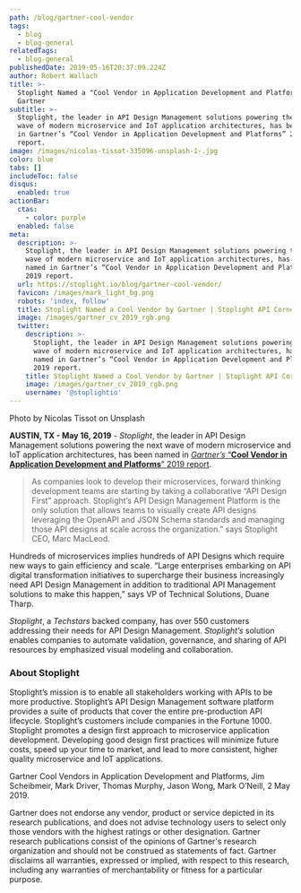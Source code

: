 ```yaml
---
path: /blog/gartner-cool-vendor
tags:
  - blog
  - blog-general
relatedTags:
  - blog-general
publishedDate: 2019-05-16T20:37:09.224Z
author: Robert Wallach
title: >-
  Stoplight Named a "Cool Vendor in Application Development and Platforms" by
  Gartner
subtitle: >-
  Stoplight, the leader in API Design Management solutions powering the next
  wave of modern microservice and IoT application architectures, has been named
  in Gartner’s “Cool Vendor in Application Development and Platforms” 2019
  report.
image: /images/nicolas-tissot-335096-unsplash-1-.jpg
color: blue
tabs: []
includeToc: false
disqus:
  enabled: true
actionBar:
  ctas:
    - color: purple
  enabled: false
meta:
  description: >-
    Stoplight, the leader in API Design Management solutions powering the next
    wave of modern microservice and IoT application architectures, has been
    named in Gartner’s “Cool Vendor in Application Development and Platforms”
    2019 report.
  url: https://stoplight.io/blog/gartner-cool-vendor/
  favicon: /images/mark_light_bg.png
  robots: 'index, follow'
  title: Stoplight Named a Cool Vendor by Gartner | Stoplight API Corner
  image: /images/gartner_cv_2019_rgb.png
  twitter:
    description: >-
      Stoplight, the leader in API Design Management solutions powering the next
      wave of modern microservice and IoT application architectures, has been
      named in Gartner’s “Cool Vendor in Application Development and Platforms”
      2019 report.
    title: Stoplight Named a Cool Vendor by Gartner | Stoplight API Corner
    image: /images/gartner_cv_2019_rgb.png
    username: '@stoplightio'
---
```


Photo by Nicolas Tissot on Unsplash

**AUSTIN, TX - May 16, 2019** - _Stoplight_, the leader in API Design Management solutions powering the next wave of modern microservice and IoT application architectures, has been named in [_Gartner’s_ “**Cool Vendor in Application Development and Platforms**” 2019 report](https://stoplight.io/gartner-cool-vendor).

> As companies look to develop their microservices, forward thinking development teams are starting by taking a collaborative “API Design First” approach. Stoplight’s API Design Management Platform is the only solution that allows teams to visually create API designs leveraging the OpenAPI and JSON Schema standards and managing those API designs at scale across the organization.” says Stoplight CEO, Marc MacLeod.

Hundreds of microservices implies hundreds of API Designs which require new ways to gain efficiency and scale. “Large enterprises embarking on API digital transformation initiatives to supercharge their business increasingly need API Design Management in addition to traditional API Management solutions to make this happen,” says VP of Technical Solutions, Duane Tharp.

_Stoplight_, a _Techstars_ backed company, has over 550 customers addressing their needs for API Design Management. _Stoplight’s_ solution enables companies to automate validation, governance, and sharing of API resources by emphasized visual modeling and collaboration.

### About Stoplight

Stoplight’s mission is to enable all stakeholders working with APIs to be more productive. Stoplight’s API Design Management software platform provides a suite of products that cover the entire pre-production API lifecycle. Stoplight’s customers include companies in the Fortune 1000. Stoplight promotes a design first approach to microservice application development. Developing good design first practices will minimize future costs, speed up your time to market, and lead to more consistent, higher quality microservice and IoT applications.

<p class="text-xs">Gartner Cool Vendors in Application Development and Platforms, Jim Scheibmeir, Mark Driver, Thomas Murphy, Jason Wong, Mark O’Neill, 2 May 2019.</p>

<p class="text-xs">Gartner does not endorse any vendor, product or service depicted in its research publications, and does not advise technology users to select only those vendors with the highest ratings or other designation. Gartner research publications consist of the opinions of Gartner's research organization and should not be construed as statements of fact. Gartner disclaims all warranties, expressed or implied, with respect to this research, including any warranties of merchantability or fitness for a particular purpose.</p>

